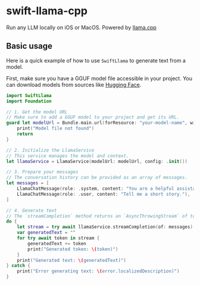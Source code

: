 # swift-llama-cpp

Run any LLM locally on iOS or MacOS. Powered by [llama.cpp](https://github.com/ggml-org/llama.cpp) 

## Basic usage

Here is a quick example of how to use `SwiftLlama` to generate text from a model.

First, make sure you have a GGUF model file accessible in your project. You can download models from sources like [Hugging Face](https://huggingface.co/models?search=gguf).

```swift
import SwiftLlama
import Foundation

// 1. Get the model URL
// Make sure to add a GGUF model to your project and get its URL.
guard let modelUrl = Bundle.main.url(forResource: "your-model-name", withExtension: "gguf") else {
    print("Model file not found")
    return
}

// 2. Initialize the LlamaService
// This service manages the model and context.
let llamaService = LlamaService(modelUrl: modelUrl, config: .init())

// 3. Prepare your messages
// The conversation history can be provided as an array of messages.
let messages = [
    LlamaChatMessage(role: .system, content: "You are a helpful assistant."),
    LlamaChatMessage(role: .user, content: "Tell me a short story."),
]

// 4. Generate text
// The `streamCompletion` method returns an `AsyncThrowingStream` of tokens.
do {
    let stream = try await llamaService.streamCompletion(of: messages)
    var generatedText = ""
    for try await token in stream {
        generatedText += token
        print("Generated token: \(token)")
    }
    print("Generated text: \(generatedText)")
} catch {
    print("Error generating text: \(error.localizedDescription)")
}
``` 
